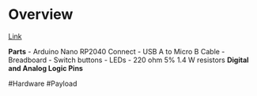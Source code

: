 # Overview
[Link](https://learn.adafruit.com/circuitpython-on-the-arduino-nano-rp2040-connect/overview)

**Parts**
	- Arduino Nano RP2040 Connect
	- USB A to Micro B Cable
	- Breadboard
	- Switch buttons
	- LEDs
	- 220 ohm 5% 1.4 W resistors
**Digital and Analog Logic Pins**

#Hardware 
#Payload